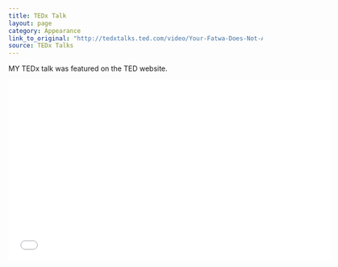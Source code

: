 ```yaml
---
title: TEDx Talk
layout: page
category: Appearance
link_to_original: "http://tedxtalks.ted.com/video/Your-Fatwa-Does-Not-Apply-Here-K;Featured-Talks"
source: TEDx Talks
---
```

MY TEDx talk was featured on the TED website.

<iframe width="640" height="360" src="//www.youtube.com/embed/XLi6iYnnsGc?rel=0" frameborder="0" allowfullscreen></iframe>